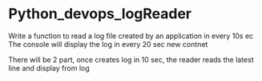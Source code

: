 # Python_devops_logReader
Write  a  function  to  read  a  log file created  by  an  application in  every  10s ec
The  console will display the  log  in every  20 sec  new  contnet 

There  will be 2  part,  once creates  log  in 10 sec, the reader reads the latest  line and display  from log
